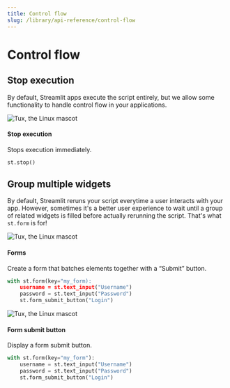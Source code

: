 ```yaml
---
title: Control flow
slug: /library/api-reference/control-flow
---
```


# Control flow

## Stop execution

By default, Streamlit apps execute the script entirely, but we allow some functionality to handle control flow in your applications.

<TileContainer>
<RefCard href="/library/api-reference/control-flow/st.stop">

<Image pure alt="Tux, the Linux mascot" src="/img/data-table.png" />

#### Stop execution

Stops execution immediately.

```python
st.stop()
```

</RefCard>
</TileContainer>


## Group multiple widgets

By default, Streamlit reruns your script everytime a user interacts with your app.
However, sometimes it's a better user experience to wait until a group of related
widgets is filled before actually rerunning the script. That's what `st.form` is for!

<TileContainer>
<RefCard href="/library/api-reference/control-flow/st.form">

<Image pure alt="Tux, the Linux mascot" src="/img/data-table.png" />

#### Forms

Create a form that batches elements together with a “Submit” button.

```python
with st.form(key="my_form):
    username = st.text_input("Username")
    password = st.text_input("Password")
    st.form_submit_button("Login")
```

</RefCard>

<RefCard href="/library/api-reference/control-flow/st.form_submit_button">

<Image pure alt="Tux, the Linux mascot" src="/img/data-table.png" />

#### Form submit button

Display a form submit button.

```python
with st.form(key="my_form"):
    username = st.text_input("Username")
    password = st.text_input("Password")
    st.form_submit_button("Login")
```

</RefCard>

</TileContainer>
